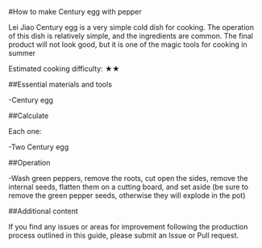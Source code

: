 #How to make Century egg with pepper

Lei Jiao Century egg is a very simple cold dish for cooking. The operation of this dish is relatively simple, and the ingredients are common. The final product will not look good, but it is one of the magic tools for cooking in summer

Estimated cooking difficulty: ★★

##Essential materials and tools

-Century egg

##Calculate

Each one:

-Two Century egg

##Operation

-Wash green peppers, remove the roots, cut open the sides, remove the internal seeds, flatten them on a cutting board, and set aside (be sure to remove the green pepper seeds, otherwise they will explode in the pot)

##Additional content

If you find any issues or areas for improvement following the production process outlined in this guide, please submit an Issue or Pull request.